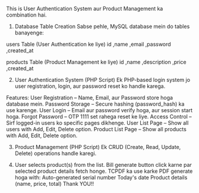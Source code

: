 This is  User Authentication System aur Product Management ka combination hai.

1. Database Table Creation
Sabse pehle, MySQL database mein do tables banayenge:

users Table (User Authentication ke liye)
id ,name ,email ,password ,created_at

products Table (Product Management ke liye)
id ,name ,description ,price  ,created_at

2. User Authentication System (PHP Script)
Ek PHP-based login system jo user registration, login, aur password reset ko handle karega.

Features:
User Registration – Name, Email, aur Password store hoga database mein.
Password Storage – Secure hashing (password_hash) ka use karenge.
User Login – Email aur password verify hoga, aur session start hoga.
Forgot Password – OTP 1111 set rahega reset ke liye.
Access Control – Sirf logged-in users ko specific pages dikhenge.
User List Page – Show all users with Add, Edit, Delete option.
Product List Page – Show all products with Add, Edit, Delete option.


3. Product Management (PHP Script)
Ek CRUD (Create, Read, Update, Delete) operations handle karegi.


4. User selects product(s) from the list.
Bill generate button click karne par selected product details fetch honge.
TCPDF ka use karke PDF generate hoga with:
Auto-generated serial number
Today's date
Product details (name, price, total)
Thank YOU!!
